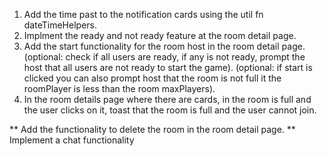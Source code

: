 1. Add the time past to the notification cards using the util fn dateTimeHelpers.
2. Implment the ready and not ready feature at the room detail page.
3. Add the start functionality for the room host in the room detail page. (optional: check if all users are ready, if any is not ready, prompt the host that all users are not ready to start the game).
   (optional: if start is clicked you can also prompt host that the room is not full it the roomPlayer is less than the room maxPlayers).
4. In the room details page where there are cards, in the room is full and the user clicks on it, toast that the room is full and the user cannot join.

<!-- later -->

** Add the functionality to delete the room in the room detail page.
** Implement a chat functionality

